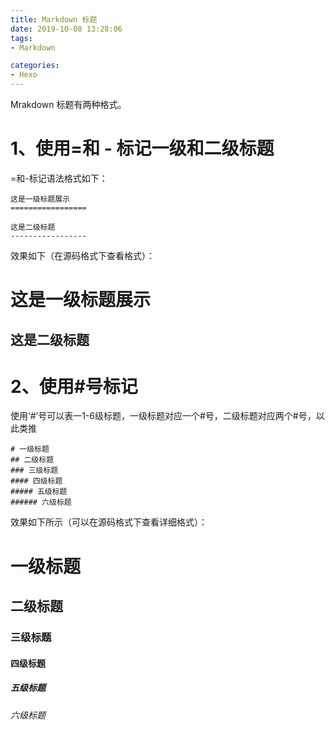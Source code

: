 ```yaml
---
title: Markdown 标题
date: 2019-10-08 13:28:06
tags: 
- Markdown

categories: 
- Hexo
---
```




Mrakdown 标题有两种格式。



# 1、使用=和 - 标记一级和二级标题

=和-标记语法格式如下：

```no
这是一级标题展示
=================

这是二级标题
-----------------
```

效果如下（在源码格式下查看格式）：

这是一级标题展示
=================

这是二级标题
-----------------



# 2、使用#号标记

使用‘#’号可以表一1-6级标题，一级标题对应一个#号，二级标题对应两个#号，以此类推

```
# 一级标题
## 二级标题
### 三级标题
#### 四级标题
##### 五级标题
###### 六级标题
```

效果如下所示（可以在源码格式下查看详细格式）：

# 一级标题
## 二级标题
### 三级标题
#### 四级标题
##### 五级标题
###### 六级标题